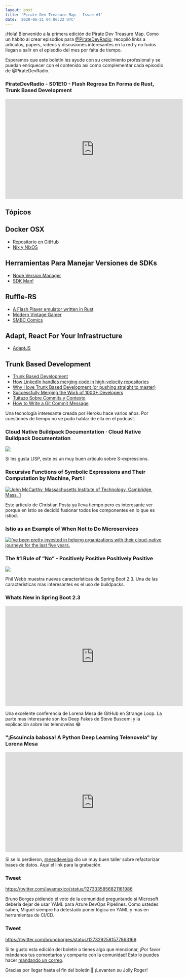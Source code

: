 ```yaml
---
layout: post
title: 'Pirate Dev Treasure Map - Issue #1'
date: '2020-06-21 04:00:22 UTC'
---
```

¡Hola! Bienvenido a la primera edición de Pirate Dev Treasure Map. Como un hábito al crear episodios para [@PirateDevRadio](https://twitter.com/piratedevradio), recopiló links a artículos, papers, videos y discusiones interesantes en la red y no todos llegan a salir en el episodio del mes por falta de tiempo.

Esperamos que este boletín les ayude con su crecimiento profesional y se puedan enriquecer con el contenido así como complementar cada episodio de @PirateDevRadio.

### PirateDevRadio - S01E10 - Flash Regresa En Forma de Rust, Trunk Based Development
<iframe
    width="560" 
    height="315" 
    src="https://www.youtube.com/embed/6q5kb6sUdqk"
    title="YouTube video player" 
    frameborder="0" 
    allow="accelerometer; autoplay; clipboard-write; 
    encrypted-media; gyroscope; picture-in-picture; web-share" 
    allowfullscreen>
</iframe>

## Tópicos

## Docker OSX

* [Repositorio en GitHub](https://github.com/sickcodes/Docker-OSX)
* [Nix y NixOS](https://nixos.org/)

## Herramientas Para Manejar Versiones de SDKs

* [Node Version Manager](https://github.com/nvm-sh/nvm)
* [SDK Man!](https://sdkman.io/)

## Ruffle-RS

* [A Flash Player emulator written in Rust](https://github.com/ruffle-rs/ruffle)
* [Modern Vintage Gamer](https://www.youtube.com/channel/UCjFaPUcJU1vwk193mnW_w1w)
* [SMBC Comics](https://www.smbc-comics.com/comic/2011-02-17)

## Adapt, React For Your Infrastructure

* [AdaptJS](https://adaptjs.org/)

## Trunk Based Development

* [Trunk Based Development](https://trunkbaseddevelopment.com/)
* [How LinkedIn handles merging code in high-velocity repositories](https://engineering.linkedin.com/blog/2020/continuous-integration)
* [Why I love Trunk Based Development (or pushing straight to master)](https://medium.com/@mattia.battiston/why-i-love-trunk-based-development-641fcf0b94a0)
* [Successfully Merging the Work of 1000+ Developers](https://engineering.shopify.com/blogs/engineering/successfully-merging-work-1000-developers?utm_campaign=Level%20Up&utm_medium=email&utm_source=Revue%20newsletter)
* [Tuitazo Sobre Commits y Contexto](https://twitter.com/eldermael/status/1266086730869936129)
* [How to Write a Git Commit Message](https://chris.beams.io/posts/git-commit/)

Una tecnología interesante creada por Heroku hace varios años. Por cuestiones de tiempo no se pudo hablar de ella en el podcast.
### Cloud Native Buildpack Documentation · Cloud Native Buildpack Documentation
[![](undefined)](https://buildpacks.io/)


Si les gusta LISP, este es un muy buen articulo sobre S-expressions.
### Recursive Functions of Symbolic Expressions and Their Computation by Machine, Part I
[![John McCarthy, Massachusetts Institute of Technology, Cambridge, Mass. 1](undefined)](http://www-formal.stanford.edu/jmc/recursive/recursive.html)


Este articulo de Christian Posta ya lleva tiempo pero es interesante ver porque en Istio se decidió fusionar todos los componentes en lo que es istiod.
### Istio as an Example of When Not to Do Microservices
[![I’ve been pretty invested in helping organizations with their cloud-native journeys for the last five years.](https://s3.amazonaws.com/revue/items/images/006/148/113/web/default-thumb.png?1592710291)](https://blog.christianposta.com/microservices/istio-as-an-example-of-when-not-to-do-microservices/)


### The #1 Rule of “No” - Positively Positive Positively Positive
[![](https://s3.amazonaws.com/revue/items/images/006/148/103/web/The-1-Rule-of-No.jpeg?1592709826)](https://www.positivelypositive.com/2020/05/19/the-1-rule-of-no/?utm_campaign=Level+Up&utm_medium=email&utm_source=Revue+newsletter)


Phil Webb muestra nuevas características de Spring Boot 2.3. Una de las características mas interesantes es el uso de buildpacks.
### Whats New in Spring Boot 2.3
<iframe
    width="560" 
    height="315" 
    src="https://www.youtube.com/embed/WL7U-yGfUXA"
    title="YouTube video player" 
    frameborder="0" 
    allow="accelerometer; autoplay; clipboard-write; 
    encrypted-media; gyroscope; picture-in-picture; web-share" 
    allowfullscreen>
</iframe>

Una excelente conferencia de Lorena Mesa de GitHub en Strange Loop. La parte mas interesante son los Deep Fakes de Steve Buscemi y la explicación sobre las telenovelas 😂
### "¡Escuincla babosa! A Python Deep Learning Telenovela" by Lorena Mesa
<iframe
    width="560" 
    height="315" 
    src="https://www.youtube.com/embed/K_KQ4wBpLbY"
    title="YouTube video player" 
    frameborder="0" 
    allow="accelerometer; autoplay; clipboard-write; 
    encrypted-media; gyroscope; picture-in-picture; web-share" 
    allowfullscreen>
</iframe>


Si se lo perdieron, [@neodevelop](https://twitter.com/neodevelop) dio un muy buen taller sobre refactorizar bases de datos. Aquí el link para la grabación.
### Tweet 
https://twitter.com/javamexico/status/1273335856821161986

Bruno Borges pidiendo el voto de la comunidad preguntando si Microsoft debería dejar de usar YAML para Azure DevOps Pipelines. Como ustedes saben, Miguel siempre ha detestado poner lógica en YAML y mas en herramientas de CI/CD.
### Tweet 
https://twitter.com/brunoborges/status/1273292581577863169


Si te gusto esta edición del boletín o tienes algo que mencionar, ¡Por favor mándanos tus comentarios y comparte con la comunidad! Esto lo puedes hacer [mandando un correo](mailto:sftwr.mael@gmail.com?subject=PirateDevNews%20-%20Feedback&body=Tu%20feedback%20aqui.).

Gracias por llegar hasta el fin del boletín 💌 ¡Levanten su Jolly Roger!
        